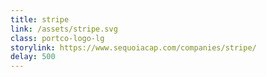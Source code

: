 ```yaml
---
title: stripe
link: /assets/stripe.svg
class: portco-logo-lg
storylink: https://www.sequoiacap.com/companies/stripe/
delay: 500
---
```

